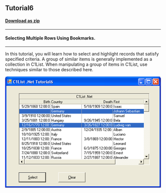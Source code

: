 ## Tutorial6
#### [Download as zip](https://grapecity.github.io/DownGit/#/home?url=https://github.com/GrapeCity/ComponentOne-WinForms-Samples/tree/master/NetFramework\List\VB\Tutorials\Tutorial6)
____
#### Selecting Multiple Rows Using Bookmarks.
____
In this tutorial, you will learn how to select and highlight records that satisfy specified criteria.
A group of similar items is generally implemented as a collection in C1List.
When manipulating a group of items in C1List, use techniques similar to those described here.

![screenshot](screenshot.PNG)

